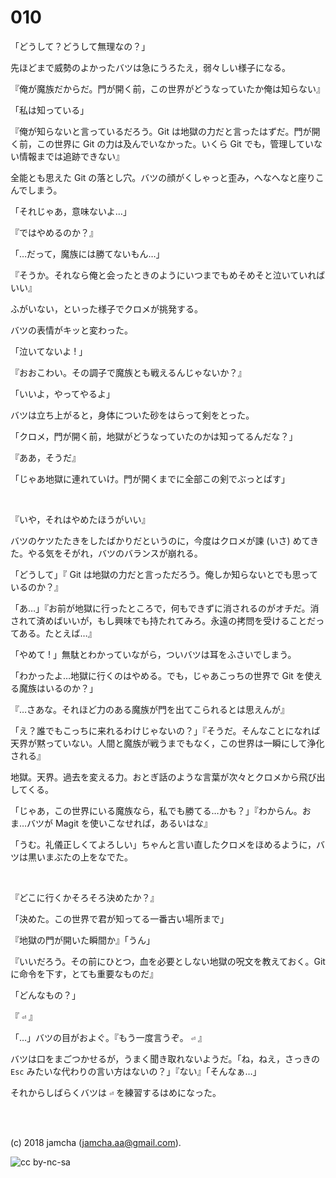 

# 010

「どうして？どうして無理なの？」  

先ほどまで威勢のよかったバツは急にうろたえ，弱々しい様子になる。  

『俺が魔族だからだ。門が開く前，この世界がどうなっていたか俺は知らない』  

「私は知っている」  

『俺が知らないと言っているだろう。Git は地獄の力だと言ったはずだ。門が開く前，この世界に Git の力は及んでいなかった。いくら Git でも，管理していない情報までは追跡できない』  

全能とも思えた Git の落とし穴。バツの顔がくしゃっと歪み，へなへなと座りこんでしまう。  

「それじゃあ，意味ないよ…」  

『ではやめるのか？』  

「…だって，魔族には勝てないもん…」  

『そうか。それなら俺と会ったときのようにいつまでもめそめそと泣いていればいい』  

ふがいない，といった様子でクロメが挑発する。  

バツの表情がキッと変わった。  

「泣いてないよ ! 」  

『おおこわい。その調子で魔族とも戦えるんじゃないか？』  

「いいよ，やってやるよ」  

バツは立ち上がると，身体についた砂をはらって剣をとった。  

「クロメ，門が開く前，地獄がどうなっていたのかは知ってるんだな？」  

『ああ，そうだ』  

「じゃあ地獄に連れていけ。門が開くまでに全部この剣でぶっとばす」  

<br>  

『いや，それはやめたほうがいい』  

バツのケツたたきをしたばかりだというのに，今度はクロメが諫 (いさ) めてきた。やる気をそがれ，バツのバランスが崩れる。  

「どうして」『 Git は地獄の力だと言っただろう。俺しか知らないとでも思っているのか？』  

「あ…」『お前が地獄に行ったところで，何もできずに消されるのがオチだ。消されて済めばいいが，もし興味でも持たれてみろ。永遠の拷問を受けることだってある。たとえば…』  

「やめて ! 」無駄とわかっていながら，ついバツは耳をふさいでしまう。  

「わかったよ…地獄に行くのはやめる。でも，じゃあこっちの世界で Git を使える魔族はいるのか？」  

『…さあな。それほど力のある魔族が門を出てこられるとは思えんが』  

「え？誰でもこっちに来れるわけじゃないの？」『そうだ。そんなことになれば天界が黙っていない。人間と魔族が戦うまでもなく，この世界は一瞬にして浄化される』  

地獄。天界。過去を変える力。おとぎ話のような言葉が次々とクロメから飛び出してくる。  

「じゃあ，この世界にいる魔族なら，私でも勝てる…かも？」『わからん。おま…バツが Magit を使いこなせれば，あるいはな』  

「うむ。礼儀正しくてよろしい」ちゃんと言い直したクロメをほめるように，バツは黒いまぶたの上をなでた。  

<br>  

『どこに行くかそろそろ決めたか？』  

「決めた。この世界で君が知ってる一番古い場所まで」  

『地獄の門が開いた瞬間か』「うん」  

『いいだろう。その前にひとつ，血を必要としない地獄の呪文を教えておく。Git に命令を下す，とても重要なものだ』  

「どんなもの？」  

『 `⏎` 』  

「…」バツの目がおよぐ。『もう一度言うぞ。 `⏎` 』  

バツは口をまごつかせるが，うまく聞き取れないようだ。「ね，ねえ，さっきの `Esc` みたいな代わりの言い方はないの？」『ない』「そんなぁ…」  

それからしばらくバツは `⏎` を練習するはめになった。  

<br>  
<br>  

(c) 2018 jamcha (jamcha.aa@gmail.com).  

![cc by-nc-sa](https://i.creativecommons.org/l/by-nc-sa/4.0/88x31.png)  


